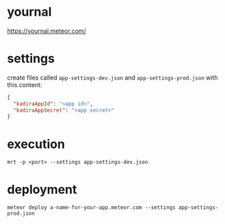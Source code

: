 # yournal

https://yournal.meteor.com/

# settings

create files called `app-settings-dev.json` and `app-settings-prod.json` with this content:
```json
{
  "kadiraAppId": "<app id>",
  "kadiraAppSecret": "<app secret>"
}
```

# execution

`mrt -p <port> --settings app-settings-dev.json`

# deployment

`meteor deploy a-name-for-your-app.meteor.com --settings app-settings-prod.json`

